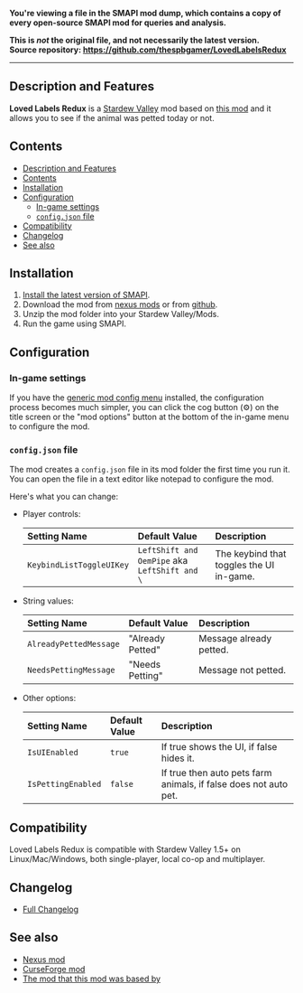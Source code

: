 **You're viewing a file in the SMAPI mod dump, which contains a copy of every open-source SMAPI mod
for queries and analysis.**

**This is _not_ the original file, and not necessarily the latest version.**  
**Source repository: https://github.com/thespbgamer/LovedLabelsRedux**

----

## Description and Features

**Loved Labels Redux** is a [Stardew Valley](http://stardewvalley.net/) mod based on [this mod](https://www.nexusmods.com/stardewvalley/mods/279) and it allows you to see if the animal was petted today or not.

## Contents

- [Description and Features](#description-and-features)
- [Contents](#contents)
- [Installation](#installation)
- [Configuration](#configuration)
  - [In-game settings](#in-game-settings)
  - [`config.json` file](#configjson-file)
- [Compatibility](#compatibility)
- [Changelog](#changelog)
- [See also](#see-also)

## Installation

1. [Install the latest version of SMAPI](https://smapi.io/).
2. Download the mod from [nexus mods](https://www.nexusmods.com/stardewvalley/mods/8880?tab=files) or from [github](https://github.com/thespbgamer/LovedLabelsRedux/releases/).
3. Unzip the mod folder into your Stardew Valley/Mods.
4. Run the game using SMAPI.

## Configuration

### In-game settings

If you have the [generic mod config menu](https://www.nexusmods.com/stardewvalley/mods/5098?tab=files) installed, the configuration process becomes much simpler, you can click the cog button (⚙) on the title screen or the "mod options" button at the bottom of
the in-game menu to configure the mod.

### `config.json` file

The mod creates a `config.json` file in its mod folder the first time you run it. You can open the file in a text editor like notepad to configure the mod.

Here's what you can change:

- Player controls:

  | Setting Name             | Default Value                                 | Description                              |
  | :----------------------- | :-------------------------------------------- | :--------------------------------------- |
  | `KeybindListToggleUIKey` | `LeftShift and OemPipe` aka `LeftShift and \` | The keybind that toggles the UI in-game. |

- String values:

  | Setting Name           | Default Value    | Description             |
  | :--------------------- | :--------------- | :---------------------- |
  | `AlreadyPettedMessage` | "Already Petted" | Message already petted. |
  | `NeedsPettingMessage`  | "Needs Petting"  | Message not petted.     |

- Other options:

  | Setting Name       | Default Value | Description                                                      |
  | :----------------- | :------------ | :--------------------------------------------------------------- |
  | `IsUIEnabled`      | `true`        | If true shows the UI, if false hides it.                         |
  | `IsPettingEnabled` | `false`       | If true then auto pets farm animals, if false does not auto pet. |

## Compatibility

Loved Labels Redux is compatible with Stardew Valley 1.5+ on Linux/Mac/Windows, both single-player, local co-op and multiplayer.

## Changelog

- [Full Changelog](https://github.com/thespbgamer/LovedLabelsRedux/blob/main/CHANGELOG.md#full-changelog)

## See also

- [Nexus mod](https://www.nexusmods.com/stardewvalley/mods/8880)
- [CurseForge mod](https://www.curseforge.com/stardewvalley/mods/loved-labels-redux/files)
- [The mod that this mod was based by](https://www.nexusmods.com/stardewvalley/mods/279)
